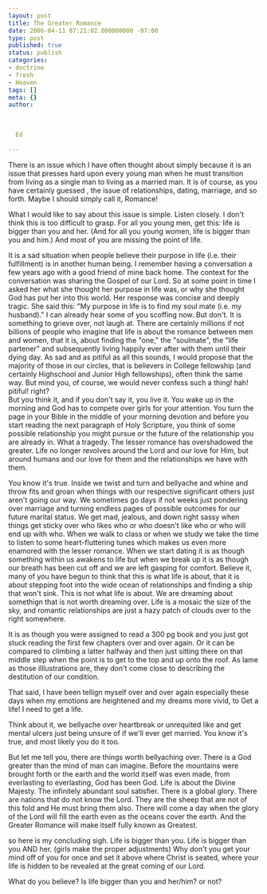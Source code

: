 ```yaml
---
layout: post
title: The Greater Romance
date: 2006-04-11 07:21:02.000000000 -07:00
type: post
published: true
status: publish
categories:
- doctrine
- fresh
- Heaven
tags: []
meta: {}
author:
  
  
  
  Ed
  
---
```

<p>There is an issue which I have often thought about simply because it is an issue that presses hard upon every young man when he must transition from living as a single man to living as a married man. It is of course, as you have certainly guessed , the issue of relationships, dating, marriage, and so forth. Maybe I should simply call it, Romance!</p>
<p>What I would like to say about this issue is simple. Listen closely. I don't think this is too difficult to grasp. For all you young men, get this: life is bigger than you and her. (And for all you young women, life is bigger than you and him.) And most of you are missing the point of life.</p>
<p>It is a sad situation when people believe their purpose in life (i.e. their fulfillment) is in another human being. I remember having a conversation a few years ago with a good friend of mine back home. The context for the conversation was sharing the Gospel of our Lord. So at some point in time I asked her what she thought her purpose in life was, or why she thought God has put her into this world. Her response was concise and deeply tragic. She said this: "My purpose in life is to find my soul mate (i.e. my husband)." I can already hear some of you scoffing now. But don't. It is something to grieve over, not laugh at. There are certainly millions if not billions of people who imagine that life is about the romance between men and women, that it is, about finding the "one," the "soulmate", the "life partener" and subsequently living happily ever after with them until their dying day. As sad and as pitiful as all this sounds, I would propose that the majority of those in our circles, that is believers in College fellowship (and certainly Highschool and Junior High fellowships), often think the same way. But mind you, of course, we would never confess such a thing! hah! pitiful! right?<br />
But you think it, and if you don't say it, you live it. You wake up in the morning and God has to compete over girls for your attention. You turn the page in your Bible in the middle of your morning devotion and before you start reading the next paragraph of Holy Scripture, you think of some possible relationship you might pursue or the future of the relationship you are already in. What a tragedy. The lesser romance has overshadowed the greater. Life no longer revolves around the Lord and our love for Him, but around humans and our love for them and the relationships we have with them.</p>
<p>You know it's true. Inside we twist and turn and bellyache and whine and throw fits and groan when things with our respective significant others just aren't going our way. We sometimes go days if not weeks just pondering over marriage and turning endless pages of possible outcomes for our future marital status. We get mad, jealous, and down right sassy when things get sticky over who likes who or who doesn't like who or who will end up with who. When we walk to class or when we study we take the time to listen to some heart-fluttering tunes which makes us even more enamored with the lesser romance. When we start dating it is as though something within us awakens to life but when we break up it is as though our breath has been cut off and we are left gasping for comfort. Believe it, many of you have begun to think that this is what life is about, that it is about stepping foot into the wide ocean of relationships and finding a ship that won't sink. This is not what life is about. We are dreaming about somethign that is not worth dreaming over. Life is a mosaic the size of the sky, and romantic relationships are just a hazy patch of clouds over to the right somewhere.</p>
<p>It is as though you were assigned to read a 300 pg book and you just got stuck reading the first few chapters over and over again. Or it can be compared to climbing a latter halfway and then just sitting there on that middle step when the point is to get to the top and up onto the roof. As lame as those illlustrations are, they don't come close to describing the destitution of our condition.</p>
<p>That said, I have been tellign myself over and over again especially these days when my emotions are heightened and my dreams more vivid, to Get a life! I need to get a life.</p>
<p>Think about it, we bellyache over heartbreak or unrequited like and get mental ulcers just being unsure of if we'll ever get married. You know it's true, and most likely you do it too.</p>
<p>But let me tell you, there are things worth bellyaching over. There is a God greater than the mind of man can imagine. Before the mountains were brought forth or the earth and the world itself was even made, from everlasting to everlasting, God has been God. Life is about the Divine Majesty. The infinitely abundant soul satisfier. There is a global glory. There are nations that do not know the Lord. They are the sheep that are not of this fold and He must bring them also. There will come a day when the glory of the Lord will fill the earth even as the oceans cover the earth. And the Greater Romance will make itself fully known as Greatest.</p>
<p>so here is my concluding sigh. Life is bigger than you. Life is bigger than you AND her. (girls make the proper adjustments) Why don't you get your mind off of you for once and set it above where Christ is seated, where your life is hidden to be revealed at the great coming of our Lord.</p>
<p>What do you believe? Is life bigger than you and her/him? or not?</p>
